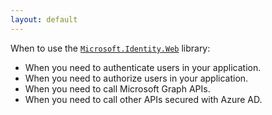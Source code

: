 ```yaml
---
layout: default
---
```


When to use the [`Microsoft.Identity.Web`](https://github.com/AzureAD/microsoft-identity-web/wiki) library:

- When you need to authenticate users in your application.
- When you need to authorize users in your application.
- When you need to call Microsoft Graph APIs.
- When you need to call other APIs secured with Azure AD.